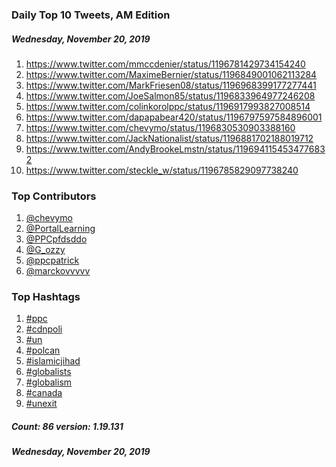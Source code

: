 ### Daily Top 10 Tweets, AM Edition
##### Wednesday, November 20, 2019
 1) https://www.twitter.com/mmccdenier/status/1196781429734154240
 2) https://www.twitter.com/MaximeBernier/status/1196849001062113284
 3) https://www.twitter.com/MarkFriesen08/status/1196968399177277441
 4) https://www.twitter.com/JoeSalmon85/status/1196833964977246208
 5) https://www.twitter.com/colinkorolppc/status/1196917993827008514
 6) https://www.twitter.com/dapapabear420/status/1196797597584896001
 7) https://www.twitter.com/chevymo/status/1196830530903388160
 8) https://www.twitter.com/JackNationalist/status/1196881702188019712
 9) https://www.twitter.com/AndyBrookeLmstn/status/1196941154534776832
10) https://www.twitter.com/steckle_w/status/1196785829097738240

### Top Contributors
  1) [@chevymo](https://www.twitter.com/chevymo)
  2) [@PortalLearning](https://www.twitter.com/PortalLearning)
  3) [@PPCpfdsddo](https://www.twitter.com/PPCpfdsddo)
  4) [@G_ozzy](https://www.twitter.com/G_ozzy)
  5) [@ppcpatrick](https://www.twitter.com/ppcpatrick)
  6) [@marckovvvvv](https://www.twitter.com/marckovvvvv)


### Top Hashtags

  1) [#ppc](https://www.twitter.com/hashtag/ppc)
  2) [#cdnpoli](https://www.twitter.com/hashtag/cdnpoli)
  3) [#un](https://www.twitter.com/hashtag/un)
  4) [#polcan](https://www.twitter.com/hashtag/polcan)
  5) [#islamicjihad](https://www.twitter.com/hashtag/islamicjihad)
  6) [#globalists](https://www.twitter.com/hashtag/globalists)
  7) [#globalism](https://www.twitter.com/hashtag/globalism)
  8) [#canada](https://www.twitter.com/hashtag/canada)
  9) [#unexit](https://www.twitter.com/hashtag/unexit)

##### Count: 86	version: 1.19.131
##### Wednesday, November 20, 2019

